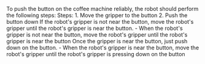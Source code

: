 To push the button on the coffee machine reliably, the robot should perform the following steps:
    Steps:  1. Move the gripper to the button  2. Push the button down
    If the robot's gripper is not near the button, move the robot's gripper until the robot's gripper is near the button.
    - When the robot's gripper is not near the button, move the robot's gripper until the robot's gripper is near the button
    Once the gripper is near the button, just push down on the button.
    - When the robot's gripper is near the button, move the robot's gripper until the robot's gripper is pressing down on the button